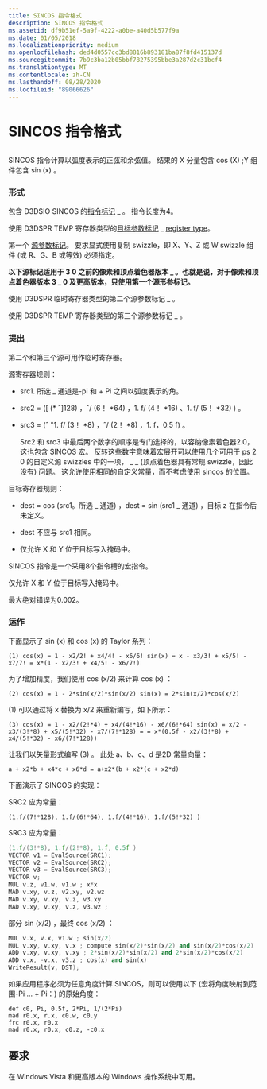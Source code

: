 ```yaml
---
title: SINCOS 指令格式
description: SINCOS 指令格式
ms.assetid: df9b51ef-5a9f-4222-a0be-a40d5b577f9a
ms.date: 01/05/2018
ms.localizationpriority: medium
ms.openlocfilehash: ded4d0557cc3bd8816b893181ba87f8fd415137d
ms.sourcegitcommit: 7b9c3ba12b05bbf78275395bbe3a287d2c31bcf4
ms.translationtype: MT
ms.contentlocale: zh-CN
ms.lasthandoff: 08/28/2020
ms.locfileid: "89066626"
---
```

# <a name="sincos-instruction-format"></a>SINCOS 指令格式


## <span id="ddk_sincos_instruction_gg"></span><span id="DDK_SINCOS_INSTRUCTION_GG"></span>


SINCOS 指令计算以弧度表示的正弦和余弦值。 结果的 X 分量包含 cos (X) ;Y 组件包含 sin (x) 。

### <a name="span-idformatspanspan-idformatspanformat"></a><span id="format"></span><span id="FORMAT"></span>形式

包含 D3DSIO SINCOS 的[指令标记](instruction-token.md) \_ 。 指令长度为4。

使用 D3DSPR TEMP 寄存器类型的[目标参数标记](destination-parameter-token.md) \_ [register type](/windows-hardware/drivers/ddi/d3d9types/ne-d3d9types-_d3dshader_param_register_type)。

第一个 [源参数标记](source-parameter-token.md)。 要求显式使用复制 swizzle，即 X、Y、Z 或 W swizzle 组件 (或 R、G、B 或等效) 必须指定。

**以下源标记适用于 3 0 之前的像素和顶点着色器版本 \_ 。也就是说，对于像素和顶点着色器版本 3 \_ 0 及更高版本，只使用第一个源形参标记。**

使用 D3DSPR 临时寄存器类型的第二个源参数标记 \_ 。

使用 D3DSPR TEMP 寄存器类型的第三个源参数标记 \_ 。

### <a name="span-idcommentsspanspan-idcommentsspancomments"></a><span id="comments"></span><span id="COMMENTS"></span>提出

第二个和第三个源可用作临时寄存器。

源寄存器规则：

-   src1. 所选 \_ 通道是-pi 和 + Pi 之间以弧度表示的角。

-   src2 = ([ (\* ˆ]128) ，ˆ/ (6！ \*64) ，1. f/ (4！ \*16) 、1. f/ (5！ \*32) ) 。

-   src3 = (ˆ "1. f/ (3！ \*8) ，ˆ/ (2！ \*8) ，1. f，0.5 f) 。

    Src2 和 src3 中最后两个数字的顺序是专门选择的，以容纳像素着色器2.0，这也包含 SINCOS 宏。 反转这些数字意味着宏展开可以使用几个可用于 ps 2 0 的自定义源 swizzles 中的一项， \_ \_ (顶点着色器具有常规 swizzle，因此没有) 问题。 这允许使用相同的自定义常量，而不考虑使用 sincos 的位置。

目标寄存器规则：

-   dest = cos (src1。所选 \_ 通道) ，dest = sin (src1 \_ 通道) ，目标 z 在指令后未定义。

-   dest 不应与 src1 相同。

-   仅允许 X 和 Y 位于目标写入掩码中。

SINCOS 指令是一个采用8个指令槽的宏指令。

仅允许 X 和 Y 位于目标写入掩码中。

最大绝对错误为0.002。

### <a name="span-idoperationspanspan-idoperationspanoperation"></a><span id="operation"></span><span id="OPERATION"></span>运作

下面显示了 sin (x) 和 cos (x) 的 Taylor 系列：


`(1) cos(x) = 1 - x2/2! + x4/4! - x6/6!
sin(x) = x - x3/3! + x5/5! - x7/7! = x*(1 - x2/3! + x4/5! - x6/7!)`

为了增加精度，我们使用 cos (x/2) 来计算 cos (x) ：

`(2) cos(x) = 1 - 2*sin(x/2)*sin(x/2)
sin(x) = 2*sin(x/2)*cos(x/2)`

 (1) 可以通过将 x 替换为 x/2 来重新编写，如下所示：

`(3) cos(x) = 1 - x2/(2!*4) + x4/(4!*16) - x6/(6!*64)
sin(x) = x/2 - x3/(3!*8) + x5/(5!*32) - x7/(7!*128) =
= x*(0.5f - x2/(3!*8) + x4/(5!*32) - x6/(7!*128))`

让我们以矢量形式编写 (3) 。 此处 a、b、c、d 是2D 常量向量：

`a + x2*b + x4*c + x6*d = a+x2*(b + x2*(c + x2*d)`


下面演示了 SINCOS 的实现：


SRC2 应为常量：

`(1.f/(7!*128), 1.f/(6!*64), 1.f/(4!*16), 1.f/(5!*32) )`

SRC3 应为常量：

```cpp
(1.f/(3!*8), 1.f/(2!*8), 1.f, 0.5f )
VECTOR v1 = EvalSource(SRC1);
VECTOR v2 = EvalSource(SRC2);
VECTOR v3 = EvalSource(SRC3);
VECTOR v;
MUL v.z, v1.w, v1.w ; x*x
MAD v.xy, v.z, v2.xy, v2.wz
MAD v.xy, v.xy, v.z, v3.xy
MAD v.xy, v.xy, v.z, v3.wz ; 
```

部分 sin (x/2) ，最终 cos (x/2) ：

```cpp
MUL v.x, v.x, v1.w ; sin(x/2)
MUL v.xy, v.xy, v.x ; compute sin(x/2)*sin(x/2) and sin(x/2)*cos(x/2)
ADD v.xy, v.xy, v.xy ; 2*sin(x/2)*sin(x/2) and 2*sin(x/2)*cos(x/2)
ADD v.x, -v.x, v3.z ; cos(x) and sin(x)
WriteResult(v, DST);
```

如果应用程序必须为任意角度计算 SINCOS，则可以使用以下 (宏将角度映射到范围-Pi ... + Pi：) 的原始角度：

```macro
def c0, Pi, 0.5f, 2*Pi, 1/(2*Pi)
mad r0.x, r.x, c0.w, c0.y
frc r0.x, r0.x
mad r0.x, r0.x, c0.z, -c0.x
```

## <a name="span-idrequirementsspanspan-idrequirementsspanspan-idrequirementsspanrequirements"></a><span id="Requirements"></span><span id="requirements"></span><span id="REQUIREMENTS"></span>要求


在 Windows Vista 和更高版本的 Windows 操作系统中可用。

 

